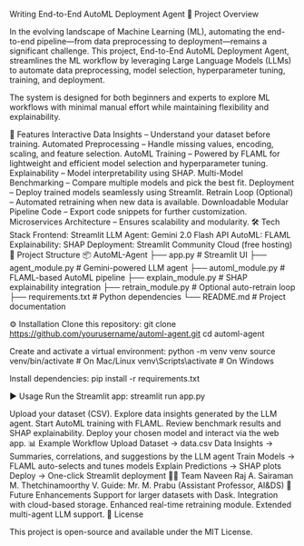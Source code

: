 Writing
End-to-End AutoML Deployment Agent
📌 Project Overview

In the evolving landscape of Machine Learning (ML), automating the end-to-end pipeline—from data preprocessing to deployment—remains a significant challenge.
This project, End-to-End AutoML Deployment Agent, streamlines the ML workflow by leveraging Large Language Models (LLMs) to automate data preprocessing, model selection, hyperparameter tuning, training, and deployment.

The system is designed for both beginners and experts to explore ML workflows with minimal manual effort while maintaining flexibility and explainability.

🚀 Features
Interactive Data Insights – Understand your dataset before training.
Automated Preprocessing – Handle missing values, encoding, scaling, and feature selection.
AutoML Training – Powered by FLAML for lightweight and efficient model selection and hyperparameter tuning.
Explainability – Model interpretability using SHAP.
Multi-Model Benchmarking – Compare multiple models and pick the best fit.
Deployment – Deploy trained models seamlessly using Streamlit.
Retrain Loop (Optional) – Automated retraining when new data is available.
Downloadable Modular Pipeline Code – Export code snippets for further customization.
Microservices Architecture – Ensures scalability and modularity.
🛠️ Tech Stack
Frontend: Streamlit
LLM Agent: Gemini 2.0 Flash API
AutoML: FLAML
Explainability: SHAP
Deployment: Streamlit Community Cloud (free hosting)
📂 Project Structure
📦 AutoML-Agent
├── app.py                 # Streamlit UI
├── agent_module.py        # Gemini-powered LLM agent
├── automl_module.py       # FLAML-based AutoML pipeline
├── explain_module.py      # SHAP explainability integration
├── retrain_module.py      # Optional auto-retrain loop
├── requirements.txt       # Python dependencies
└── README.md              # Project documentation

⚙️ Installation
Clone this repository:
git clone https://github.com/yourusername/automl-agent.git
cd automl-agent

Create and activate a virtual environment:
python -m venv venv
source venv/bin/activate   # On Mac/Linux
venv\Scripts\activate      # On Windows

Install dependencies:
pip install -r requirements.txt

▶️ Usage
Run the Streamlit app:
streamlit run app.py

Upload your dataset (CSV).
Explore data insights generated by the LLM agent.
Start AutoML training with FLAML.
Review benchmark results and SHAP explainability.
Deploy your chosen model and interact via the web app.
📊 Example Workflow
Upload Dataset → data.csv
Data Insights → Summaries, correlations, and suggestions by the LLM agent
Train Models → FLAML auto-selects and tunes models
Explain Predictions → SHAP plots
Deploy → One-click Streamlit deployment
👨‍🏫 Team
Naveen Raj A.
Sairaman M.
Thetchinamoorthy V.
Guide: Mr. M. Prabu (Assistant Professor, AI&DS)
📌 Future Enhancements
Support for larger datasets with Dask.
Integration with cloud-based storage.
Enhanced real-time retraining module.
Extended multi-agent LLM support.
📜 License

This project is open-source and available under the MIT License.
